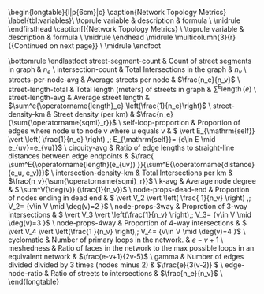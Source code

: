 \begin{longtable}{l|p{6cm}|c}
\caption{Network Topology Metrics}
\label{tbl:variables}\\
\toprule
               variable &                                                                      description &                                                                                                              formula \\
\midrule
\endfirsthead
\caption[]{Network Topology Metrics} \\
\toprule
               variable &                                                                      description &                                                                                                              formula \\
\midrule
\endhead
\midrule
\multicolumn{3}{r}{{Continued on next page}} \\
\midrule
\endfoot

\bottomrule
\endlastfoot
   street-segment-count &                                                Count of street segments in graph &                                                                                                                $n_e$ \\
     intersection-count &                                                 Total Intersections in the graph &                                                                                                                $n_v$ \\
   streets-per-node-avg &                                                         Average streets per node &                                                                                                    $\frac{n_e}{n_v}$ \\
    street-length-total &                                        Total length (meters) of streets in graph &                                                                                   $\sum^E{\operatorname{length}(e)}$ \\
      street-length-avg &                                                           Average  street length &                                                        $\sum^e{\operatorname{length}_e}  \left(\frac{1}{n_e}\right)$ \\
      street-density-km &                                                          Street density (per km) &                                                                            $\frac{n_e}{\sum{\operatorname{sqmi}_r}}$ \\
   self-loop-proportion &                      Proportion of edges where node u to node v where u equals v & $  \vert E_{\mathrm{self}} \vert \left( \frac{1}{n_e} \right) ,\;  E_{\mathrm{self}}= \{e\in E \mid e_{uv}=e_{vu}\}$ \\
           circuity-avg &          Ratio of edge lengths to straight-line distances between edge endpoints &                          $\frac{ \sum^E{\operatorname{length}(e_{uv}) }}{\sum^E{\operatorname{distance}(e_u, e_v)}}$ \\
intersection-density-km &                                                       Total Intersections per km &                                                                            $\frac{n_v}{\sum{\operatorname{sqmi}_r}}$ \\
                  k-avg &                                                              Average node degree &                                                                                   $ \sum^V{\deg(v)} (\frac{1}{n_v})$ \\
    node-props-dead-end &                                           Proportion of nodes ending in dead end &                                $ \vert V_2 \vert \left( \frac{ 1}{n_v} \right) ,\;  V_2= \{v\in V \mid \deg(v)=2 \}$ \\
        node-props-3way &                                                Proprotion of 3-way intersections &                                  $ \vert V_3 \vert  \left(\frac{1}{n_v} \right),\;  V_3= \{v\in V \mid \deg(v)=3 \}$ \\
        node-props-4way &                                                Proportion of 4-way intersections &                                 $  \vert V_4 \vert \left(\frac{1 }{n_v} \right),\;  V_4= \{v\in V \mid \deg(v)=4 \}$ \\
             cyclomatic &                                          Number of primary loops in the network. &                                                                                                              $e-v+1$ \\
             meshedness & Ratio of faces in the network to the max possible loops in an equivalent network &                                                                                                 $\frac{e-v+1}{2v-5}$ \\
                  gamma &                      Number of edges divided divided by 3 times (nodes minus 2)  &                                                                                                  $\frac{e}{3(v-2)} $ \\
        edge-node-ratio &                                                Ratio of streets to intersections &                                                                                                    $\frac{n_e}{n_v}$ \\
\end{longtable}
